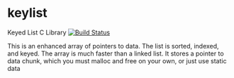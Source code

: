 # keylist
Keyed List C Library
[![Build Status](https://travis-ci.com/skarg/keylist.svg?branch=master)](https://travis-ci.com/skarg/keylist)

This is an enhanced array of pointers to data. 
The list is sorted, indexed, and keyed.
The array is much faster than a linked list.
It stores a pointer to data chunk, which you must
malloc and free on your own, or just use
static data
